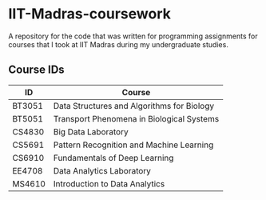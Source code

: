 # IIT-Madras-coursework

A repository for the code that was written for programming assignments for courses that I took at IIT Madras during my undergraduate studies.

## Course IDs

| ID | Course |
|---|---|
| BT3051 | Data Structures and Algorithms for Biology | 
| BT5051 | Transport Phenomena in Biological Systems | 
| CS4830 | Big Data Laboratory | 
| CS5691 | Pattern Recognition and Machine Learning |
| CS6910 | Fundamentals of Deep Learning |
| EE4708 | Data Analytics Laboratory | 
| MS4610 | Introduction to Data Analytics |

